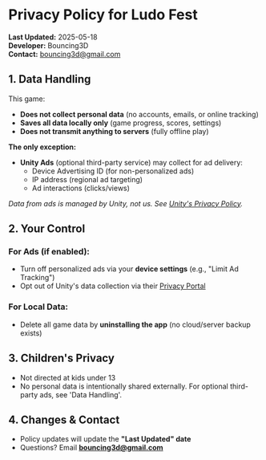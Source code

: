 # Privacy Policy for Ludo Fest

**Last Updated:** 2025-05-18  
**Developer:** Bouncing3D  
**Contact:** bouncing3d@gmail.com  

## 1. Data Handling

This game:

- **Does not collect personal data** (no accounts, emails, or online tracking)
- **Saves all data locally only** (game progress, scores, settings)
- **Does not transmit anything to servers** (fully offline play)

**The only exception:**

- **Unity Ads** (optional third-party service) may collect for ad delivery:
  - Device Advertising ID (for non-personalized ads)
  - IP address (regional ad targeting)
  - Ad interactions (clicks/views)

*Data from ads is managed by Unity, not us. See [Unity's Privacy Policy](https://unity.com/legal/privacy-policy).*

## 2. Your Control

### For Ads (if enabled):

- Turn off personalized ads via your **device settings** (e.g., "Limit Ad Tracking")
- Opt out of Unity's data collection via their [Privacy Portal](https://unity3d.com/legal/privacy-policy)

### For Local Data:

- Delete all game data by **uninstalling the app** (no cloud/server backup exists)

## 3. Children's Privacy

- Not directed at kids under 13
- No personal data is intentionally shared externally. For optional third-party ads, see 'Data Handling'.

## 4. Changes & Contact

- Policy updates will update the **"Last Updated" date**
- Questions? Email **bouncing3d@gmail.com**
